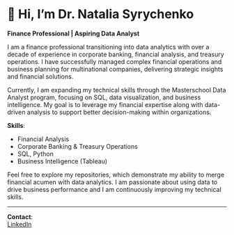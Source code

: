 # 👋 Hi, I’m Dr. Natalia Syrychenko

**Finance Professional | Aspiring Data Analyst**

I am a finance professional transitioning into data analytics with over a decade of experience in corporate banking, financial analysis, and treasury operations.
I have successfully managed complex financial operations and business planning for multinational companies, delivering strategic insights and financial solutions.

Currently, I am expanding my technical skills through the Masterschool Data Analyst program, focusing on SQL, data visualization, and business intelligence.
My goal is to leverage my financial expertise along with data-driven analysis to support better decision-making within organizations.

**Skills**:
- Financial Analysis
- Corporate Banking & Treasury Operations
- SQL, Python
- Business Intelligence (Tableau)

Feel free to explore my repositories, which demonstrate my ability to merge financial acumen with data analytics. I am passionate about using data to drive
business performance and I am continuously improving my technical skills.

---

**Contact**:  
[LinkedIn](www.linkedin.com/in/natalia-syrychenko-96a670a7)  
